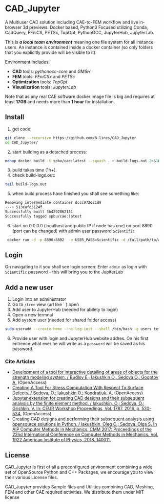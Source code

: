 # CAD_Jupyter
A Multiuser CAD solution including CAE-to-FEM workflow and live in-browser 3d previews. Docker based, Python3 Focused utilizing Conda, CadQuery, FEniCS, PETSc, TopOpt, PythonOCC, JupyterHub, JupyterLab.

This is ***a local team environment*** meaning one file system for all instance users. An instance is contained inside a docker container (so only folders that you explicitly provide will be visible to it). 

Environment includes:
 - **CAD** tools: *pythonocc-core* and *GMSH*
 - **FEM** tools: *FEniCSx* and *PETSc*
 - **Optimization** tools: *TopOpt*
 - **Visualization** tools: *JupyterLab*

Note that as any real CAE software docker image file is big and requires at least **17GB** and needs more than **1 hour** for installation.

## Install

1) get code:
```bash
git clone --recursive https://github.com/8-lines/CAD_Jupyter
cd CAD_Jupyter/
```
2) start building as a detached process:
```bash
nohup docker build -t spbu/cae:latest --squash . > build-logs.out 2>&1&
```
3) build takes time (1h+).
4) check build-logs.out:
```bash
tail build-logs.out
```
5) when build process have finished you shall see something like:
```bash
Removing intermediate container dccc972021d9
---> 513eafc3124f
Successfully built 3b4292862131
Successfully tagged spbu/cae:latest
```
6) start
on 0.0.0.0 (localhost and public IP if node has one) 
on port 8890 (port can be changed)
with admin user password `Scientific`
```bash
 docker run -d -p 8890:8892  -e USER_PASS=Scientific -d /full/path/to/a/shared/folder:/opt/notebook/ spbu/cae:latest
```

## Login
On navigating to it you shall see login screen:
Enter `admin` as login with `Scientific` password - this will bring you to the JupiterLab

## Add a new user
1) Login into an administrator
2) Go to `/tree` view (url like ``) open 
3) Add user to JupyterHub (needed for abilety to login)
4) Open a new termnal
5) Add system user (needed for shared folder access)
```bash
sudo useradd --create-home --no-log-init --shell /bin/bash -g users test 
```
6) Provide user with login and JupyterHub website addres. On his first entrence what ever he will write as a `password` will be saved as his password.

### Cite Articles
 - [Development of a tool for interactive detailing of areas of objects for the strength modeling system. / Budlov E., Iakushkin O., Sedova O., Gogotov A.](http://ceur-ws.org/Vol-3041/101-105-paper-18.pdf) (OpenAccess)
 - [Creating A Tool For Stress Computation With Respect To Surface Defects. / Sedova, O.; Iakushkin O.; Kondratiuk. A.](http://ceur-ws.org/Vol-2507/371-375-paper-68.pdf) (OpenAccess)
 - [Jupyter extension for creating CAD designs and their subsequent analysis by the finite element method. / Iakushkin, O.; Sedova, O.; Grishkin, V. In: CEUR Workshop Proceedings, Vol. 1787, 2016, p. 530-534.](http://ceur-ws.org/Vol-1787/530-534-paper-92.pdf) (OpenAccess)
 - [Creating CAD designs and performing their subsequent analysis using opensource solutions in Python. / Iakushkin, Oleg O.; Sedova, Olga S. In AIP Computer Methods in Mechanics, CMM 2017: Proceedings of the 22nd International Conference on Computer Methods in Mechanics. Vol. 1922 American Institute of Physics, 2018. 140011.](https://aip.scitation.org/doi/abs/10.1063/1.5019153)

## License
CAD_Jupyter is first of all a preconfigured environment combining a wide set of OpenSource Python and C++ Packages, we encourage you to view their various License files. 

CAD_Jupyter provides Sample files and Utilities combining CAD, Meshing, FEM and other CAE required activities. We distribute them under MIT license

